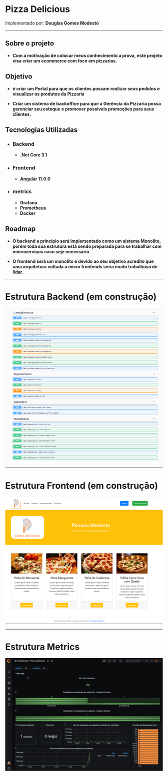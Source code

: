 # Pizza Delicious

Implementado por: <b>Douglas Gomes Modesto<b>

<hr>

## Sobre o projeto
  - Com a motivação de colocar meus conhecimento a prova, este projeto visa criar um ecommerce com foco em pizzarias. 

## Objetivo 
  - é criar um Portal para que os clientes possam realizar seus pedidos e visualizar os produtos da Pizzaria 

  - Criar um sistema de backoffice para que a Gerência da Pizzaria possa gerenciar seu estoque e promover possíveis promoções para seus clientes.


## Tecnologias Utilizadas
  - ### Backend
    - .Net Core 3.1
  - ### Frontend
    - Angular 11.0.0
  - ### metrics
    - Grafana
    - Prometheus
    - Docker
  
## Roadmap
 - O backend a princípio será implementado como um sistema Monolito, porém toda sua estrutura está sendo preparada para se trabalhar com microserviços caso seje necessário.

 - O frontend será um monolito e devido ao seu objetivo acredito que uma arquitetura voltada a micro frontends seria muito trabalhoso de lidar.

**************************************************************************

# Estrutura Backend (em construção)

![Alt text](https://github.com/dgmodesto/PizzaDelicious/blob/main/images-readme/backend.png?raw=true "Title")


**************************************************************************

# Estrutura Frontend (em construção)

![Alt text](https://github.com/dgmodesto/PizzaDelicious/blob/main/images-readme/frontend.png?raw=true "Title")

**************************************************************************

# Estrutura Metrics

![Alt text](https://github.com/dgmodesto/PizzaDelicious/blob/main/images-readme/metrics.png?raw=true "Title")


